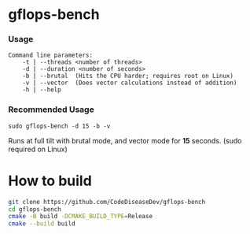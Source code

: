 # gflops-bench

### Usage
```
Command line parameters:
	-t | --threads <number of threads>
	-d | --duration <number of seconds>
	-b | --brutal  (Hits the CPU harder; requires root on Linux)
	-v | --vector  (Does vector calculations instead of addition)
	-h | --help
```
### Recommended Usage
`sudo gflops-bench -d 15 -b -v`

Runs at full tilt with brutal mode, and vector mode for **15** seconds. (sudo required on Linux)

# How to build
```bash
git clone https://github.com/CodeDiseaseDev/gflops-bench
cd gflops-bench
cmake -B build -DCMAKE_BUILD_TYPE=Release
cmake --build build
```
